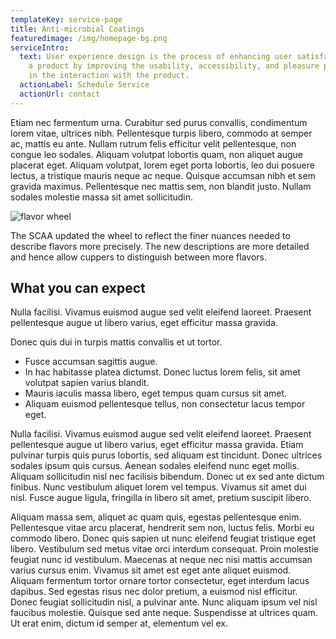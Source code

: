 ```yaml
---
templateKey: service-page
title: Anti-microbial Coatings
featuredimage: /img/homepage-bg.png
serviceIntro:
  text: User experience design is the process of enhancing user satisfaction with
    a product by improving the usability, accessibility, and pleasure provided
    in the interaction with the product.
  actionLabel: Schedule Service
  actionUrl: contact
---
```


Etiam nec fermentum urna. Curabitur sed purus convallis, condimentum lorem vitae, ultrices nibh. Pellentesque turpis libero, commodo at semper ac, mattis eu ante. Nullam rutrum felis efficitur velit pellentesque, non congue leo sodales. Aliquam volutpat lobortis quam, non aliquet augue placerat eget. Aliquam volutpat, lorem eget porta lobortis, leo dui posuere lectus, a tristique mauris neque ac neque. Quisque accumsan nibh et sem gravida maximus. Pellentesque nec mattis sem, non blandit justo. Nullam sodales molestie massa sit amet sollicitudin.

![flavor wheel](/img/flavor_wheel.jpg)

The SCAA updated the wheel to reflect the finer nuances needed to describe flavors more precisely. The new descriptions are more detailed and hence allow cuppers to distinguish between more flavors.

## What you can expect

Nulla facilisi. Vivamus euismod augue sed velit eleifend laoreet. Praesent pellentesque augue ut libero varius, eget efficitur massa gravida.

Donec quis dui in turpis mattis convallis et ut tortor.
* Fusce accumsan sagittis augue.
* In hac habitasse platea dictumst. Donec luctus lorem felis, sit amet volutpat sapien varius blandit.
* Mauris iaculis massa libero, eget tempus quam cursus sit amet.
* Aliquam euismod pellentesque tellus, non consectetur lacus tempor eget.

Nulla facilisi. Vivamus euismod augue sed velit eleifend laoreet. Praesent pellentesque augue ut libero varius, eget efficitur massa gravida. Etiam pulvinar turpis quis purus lobortis, sed aliquam est tincidunt. Donec ultrices sodales ipsum quis cursus. Aenean sodales eleifend nunc eget mollis. Aliquam sollicitudin nisl nec facilisis bibendum. Donec ut ex sed ante dictum finibus. Nunc vestibulum aliquet lorem vel tempus. Vivamus sit amet dui nisl. Fusce augue ligula, fringilla in libero sit amet, pretium suscipit libero.

Aliquam massa sem, aliquet ac quam quis, egestas pellentesque enim. Pellentesque vitae arcu placerat, hendrerit sem non, luctus felis. Morbi eu commodo libero. Donec quis sapien ut nunc eleifend feugiat tristique eget libero. Vestibulum sed metus vitae orci interdum consequat. Proin molestie feugiat nunc id vestibulum. Maecenas at neque nec nisi mattis accumsan varius cursus enim. Vivamus sit amet est eget ante aliquet euismod. Aliquam fermentum tortor ornare tortor consectetur, eget interdum lacus dapibus. Sed egestas risus nec dolor pretium, a euismod nisl efficitur. Donec feugiat sollicitudin nisl, a pulvinar ante. Nunc aliquam ipsum vel nisl faucibus molestie. Quisque sed ante neque. Suspendisse at ultrices quam. Ut erat enim, dictum id semper at, elementum vel ex.